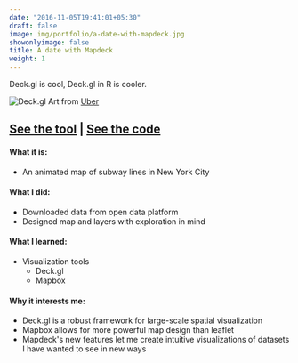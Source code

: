```yaml
---
date: "2016-11-05T19:41:01+05:30"
draft: false
image: img/portfolio/a-date-with-mapdeck.jpg
showonlyimage: false
title: A date with Mapdeck
weight: 1
---
```


Deck.gl is cool, Deck.gl in R is cooler.
<!--more-->

![Deck.gl][1]
Art from [Uber](https://www.shutterstock.com/image-vector/responsive-web-design-concept-vector-166029758?irgwc=1)

## [**See the tool**](https://sync-the-city.shinyapps.io/sync_map/) | [**See the code**](https://github.com/syncthecity/shinymap)    

#### What it is:  
* An animated map of subway lines in New York City 

#### What I did:  
* Downloaded data from open data platform
* Designed map and layers with exploration in mind  

#### What I learned:  
* Visualization tools  
  + Deck.gl
  + Mapbox

#### Why it interests me:  
* Deck.gl is a robust framework for large-scale spatial visualization
* Mapbox allows for more powerful map design than leaflet
* Mapdeck's new features let me create intuitive visualizations of datasets I have wanted to see in new ways

[1]: /img/portfolio/a-date-with-mapdeck.jpg

